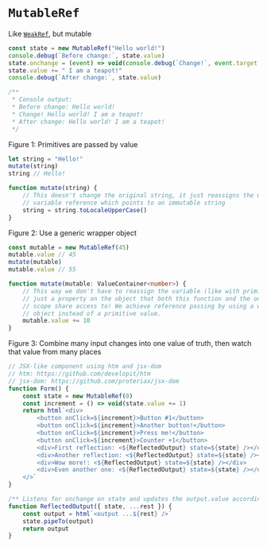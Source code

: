 # `MutableRef`
Like [`WeakRef`][mdn:weakref], but mutable
```ts
const state = new MutableRef("Hello world!")
console.debug(`Before change:`, state.value)
state.onchange = (event) => void(console.debug(`Change!`, event.target.value))
state.value += " I am a teapot!"
console.debug(`After change:`, state.value)

/**
 * Console output:
 * Before change: Hello world!
 * Change! Hello world! I am a teapot!
 * After change: Hello world! I am a teapot!
 */
```

Figure 1: Primitives are passed by value
```ts
let string = "Hello!"
mutate(string)
string // Hello!

function mutate(string) {
    // This doesn't change the original string, it just reassigns the mutable
    // variable reference which points to an immutable string
    string = string.toLocaleUpperCase()
}
```

Figure 2: Use a generic wrapper object
```ts
const mutable = new MutableRef(45)
mutable.value // 45
mutate(mutable)
mutable.value // 55

function mutate(mutable: ValueContainer<number>) {
    // This way we don't have to reassign the variable (like with primitives),
    // just a property on the object that both this function and the outer
    // scope share access to! We achieve reference passing by using a wrapper
    // object instead of a primitive value.
    mutable.value += 10
}
```

Figure 3: Combine many input changes into one value of truth, then watch that value from many places
```ts
// JSX-like component using htm and jsx-dom
// htm: https://github.com/developit/htm
// jsx-dom: https://github.com/proteriax/jsx-dom
function Form() {
    const state = new MutableRef(0)
    const increment = () => void(state.value += 1)
    return html`<div>
        <button onClick=${increment}>Button #1</button>
        <button onClick=${increment}>Another button!</button>
        <button onClick=${increment}>Press me!</button>
        <button onClick=${increment}>Counter +1</button>
        <div>First reflection: <${ReflectedOutput} state=${state} /></div>
        <div>Another reflection: <${ReflectedOutput} state=${state} /></div>
        <div>Wow more!: <${ReflectedOutput} state=${state} /></div>
        <div>Even another one: <${ReflectedOutput} state=${state} /></div>
    </>`
}

/** Listens for onchange on state and updates the output.value accordingly */
function ReflectedOutput({ state, ...rest }) {
    const output = html`<output ...${rest} />`
    state.pipeTo(output)
    return output
}
```

[mdn:weakref]: https://developer.mozilla.org/en-US/docs/Web/JavaScript/Reference/Global_Objects/WeakRef

